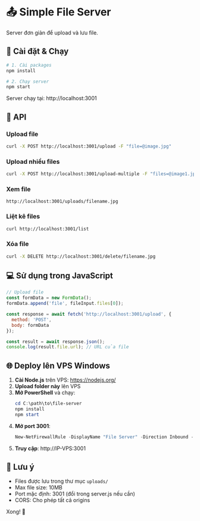 # 📤 Simple File Server

Server đơn giản để upload và lưu file.

## 🚀 Cài đặt & Chạy

```bash
# 1. Cài packages
npm install

# 2. Chạy server
npm start
```

Server chạy tại: http://localhost:3001

## 📡 API

### Upload file
```bash
curl -X POST http://localhost:3001/upload -F "file=@image.jpg"
```

### Upload nhiều files
```bash
curl -X POST http://localhost:3001/upload-multiple -F "files=@image1.jpg" -F "files=@image2.jpg"
```

### Xem file
```
http://localhost:3001/uploads/filename.jpg
```

### Liệt kê files
```bash
curl http://localhost:3001/list
```

### Xóa file
```bash
curl -X DELETE http://localhost:3001/delete/filename.jpg
```

## 💻 Sử dụng trong JavaScript

```javascript
// Upload file
const formData = new FormData();
formData.append('file', fileInput.files[0]);

const response = await fetch('http://localhost:3001/upload', {
  method: 'POST',
  body: formData
});

const result = await response.json();
console.log(result.file.url); // URL của file
```

## 🌐 Deploy lên VPS Windows

1. **Cài Node.js** trên VPS: https://nodejs.org/
2. **Upload folder này** lên VPS
3. **Mở PowerShell** và chạy:
   ```powershell
   cd C:\path\to\file-server
   npm install
   npm start
   ```
4. **Mở port 3001**:
   ```powershell
   New-NetFirewallRule -DisplayName "File Server" -Direction Inbound -LocalPort 3001 -Protocol TCP -Action Allow
   ```
5. **Truy cập**: http://IP-VPS:3001

## 📝 Lưu ý

- Files được lưu trong thư mục `uploads/`
- Max file size: 10MB
- Port mặc định: 3001 (đổi trong server.js nếu cần)
- CORS: Cho phép tất cả origins

Xong! 🎉
